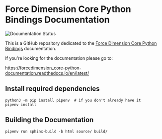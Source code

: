 # Force Dimension Core Python Bindings Documentation

![Documentation Status](https://img.shields.io/readthedocs/force-dimension-core-python-documentation)

This is a GitHub repository dedicated to the [Force Dimension Core Python Bindings](https://github.com/EmDash00/forcedimension_core-python) documentation.

If you're looking for the documentation please go to:

https://forcedimension_core-python-documentation.readthedocs.io/en/latest/

## Install required dependencies


```
python3 -m pip install pipenv  # if you don't already have it
pipenv install
```


## Building the Documentation


```
pipenv run sphinx-build -b html source/ build/
```
